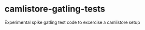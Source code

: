 camlistore-gatling-tests
========================

Experimental spike gatling test code to excercise a camlistore setup
